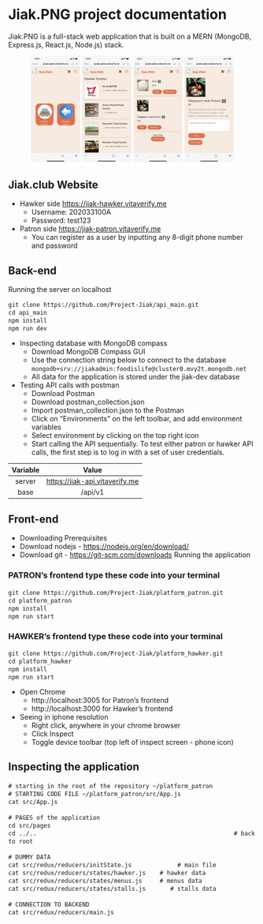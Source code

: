 # Jiak.PNG project documentation
Jiak.PNG is a full-stack web application that is built on a MERN (MongoDB, Express.js, React.js, Node.js) stack.
<p align="center">
  <img src="./pictures/IMG_1651.PNG" width="100" title="Razer Hackathon">
  <img src="./pictures/IMG_1652.PNG" width="100" title="Razer Hackathon">
  <img src="./pictures/IMG_1653.PNG" width="100" title="Razer Hackathon">
  <img src="./pictures/IMG_1654.PNG" width="100" title="Razer Hackathon">
</p>

## Jiak.club Website
- Hawker side https://jiak-hawker.vitaverify.me 
  - Username: 202033100A
  - Password: test123
- Patron side https://jiak-patron.vitaverify.me 
  - You can register as a user by inputting any 8-digit phone number and password

## Back-end
Running the server on localhost
```
git clone https://github.com/Project-Jiak/api_main.git
cd api_main
npm install
npm run dev
```


- Inspecting database with MongoDB compass
  - Download MongoDB Compass GUI
  - Use the connection string below to connect to the database
  ```mongodb+srv://jiakadmin:foodislife@cluster0.mvy2t.mongodb.net```
  - All data for the application is stored under the jiak-dev database
- Testing API calls with postman
  - Download Postman
  - Download postman_collection.json
  - Import postman_collection.json to the Postman
  - Click on “Environments” on the left toolbar, and add environment variables
  - Select environment by clicking on the top right icon
  - Start calling the API sequentially. To test either patron or hawker API calls, the first step is to log in with a set of user credentials.

| Variable | Value |
| :---: | :---: |
| server | https://jiak-api.vitaverify.me |
| base | /api/v1 |

## Front-end
- Downloading Prerequisites
- Download nodejs - https://nodejs.org/en/download/ 
- Download git - https://git-scm.com/downloads 
Running the application

### PATRON’s frontend type these code into your terminal
```
git clone https://github.com/Project-Jiak/platform_patron.git
cd platform_patron
npm install
npm run start
```

### HAWKER’s frontend type these code into your terminal
```
git clone https://github.com/Project-Jiak/platform_hawker.git 
cd platform_hawker
npm install
npm run start
```
- Open Chrome
  - http://localhost:3005 for Patron’s frontend
  - http://localhost:3000 for Hawker’s frontend
- Seeing in iphone resolution
  - Right click, anywhere in your chrome browser
  - Click Inspect
  - Toggle device toolbar (top left of inspect screen - phone icon)

## Inspecting the application
```
# starting in the root of the repository ~/platform_patron
# STARTING CODE FILE ~/platform_patron/src/App.js
cat src/App.js

# PAGES of the application
cd src/pages
cd ../..                                                        # back to root

# DUMMY DATA
cat src/redux/reducers/initState.js             # main file
cat src/redux/reducers/states/hawker.js    # hawker data
cat src/redux/reducers/states/menus.js     # menus data
cat src/redux/reducers/states/stalls.js       # stalls data

# CONNECTION TO BACKEND
cat src/redux/reducers/main.js
```


